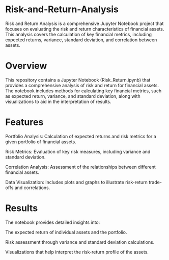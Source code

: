 # Risk-and-Return-Analysis
Risk and Return Analysis is a comprehensive Jupyter Notebook project that focuses on evaluating the risk and return characteristics of financial assets. This analysis covers the calculation of key financial metrics, including expected returns, variance, standard deviation, and correlation between assets.

# Overview
This repository contains a Jupyter Notebook (Risk_Return.ipynb) that provides a comprehensive analysis of risk and return for financial assets. The notebook includes methods for calculating key financial metrics, such as expected return, variance, and standard deviation, along with visualizations to aid in the interpretation of results.

# Features
Portfolio Analysis: Calculation of expected returns and risk metrics for a given portfolio of financial assets.

Risk Metrics: Evaluation of key risk measures, including variance and standard deviation.

Correlation Analysis: Assessment of the relationships between different financial assets.

Data Visualization: Includes plots and graphs to illustrate risk-return trade-offs and correlations.

# Results
The notebook provides detailed insights into:

The expected return of individual assets and the portfolio.

Risk assessment through variance and standard deviation calculations.

Visualizations that help interpret the risk-return profile of the assets.
